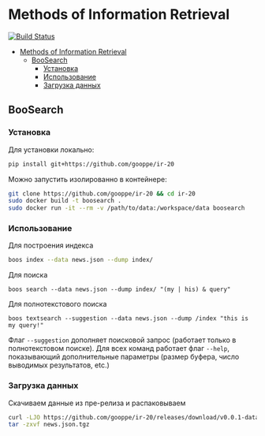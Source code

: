 # Methods of Information Retrieval

[![Build Status](https://travis-ci.com/gooppe/ir-20.svg?token=4S4zJiazyUoqSfqTW3Zv&branch=master)](https://travis-ci.com/gooppe/ir-20)

- [Methods of Information Retrieval](#methods-of-information-retrieval)
  - [BooSearch](#boosearch)
    - [Установка](#%d0%a3%d1%81%d1%82%d0%b0%d0%bd%d0%be%d0%b2%d0%ba%d0%b0)
    - [Использование](#%d0%98%d1%81%d0%bf%d0%be%d0%bb%d1%8c%d0%b7%d0%be%d0%b2%d0%b0%d0%bd%d0%b8%d0%b5)
    - [Загрузка данных](#%d0%97%d0%b0%d0%b3%d1%80%d1%83%d0%b7%d0%ba%d0%b0-%d0%b4%d0%b0%d0%bd%d0%bd%d1%8b%d1%85)

## BooSearch

### Установка

Для установки локально:
```bash
pip install git+https://github.com/gooppe/ir-20
```

Можно запустить изолированно в контейнере:
```bash
git clone https://github.com/gooppe/ir-20 && cd ir-20
sudo docker build -t boosearch .
sudo docker run -it --rm -v /path/to/data:/workspace/data boosearch 
```

### Использование

Для построения индекса

```bash
boos index --data news.json --dump index/
```

Для поиска
```
boos search --data news.json --dump index/ "(my | his) & query"
```

Для полнотекстового поиска
```
boos textsearch --suggestion --data news.json --dump /index "this is my query!"
```

Флаг `--suggestion` дополняет поисковой запрос (работает только в полнотекстовом поиске).
Для всех команд работает флаг `--help`, показывающий дополнительные параметры (размер буфера, число выводимых результатов, etc.)


### Загрузка данных

Скачиваем данные из пре-релиза и распаковываем

```bash
curl -LJO https://github.com/gooppe/ir-20/releases/download/v0.0.1-data/news.json.tgz
tar -zxvf news.json.tgz
```